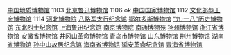 <a href="http://www.gmc.org.cn/">中国地质博物馆</a>    1103
<a href="http://www.luxunmuseum.com.cn/">北京鲁迅博物馆</a>    1106    ok
<a href="http://www.chnmuseum.cn/">中国国家博物馆</a>  1112
<a href="http://www.pgm.org.cn/">文化部恭王府博物馆</a>  1114
<a href="http://www.hebeimuseum.org.cn/">河北博物院</a>
<a href="http://www.balujun.cn/">八路军太行纪念馆</a>
<a href="http://why.ordosqyg.org.cn/Cloud/Module/Index/access/index.html">鄂尔多斯博物馆</a>
<a href="http://www.918museum.org.cn/">“九·一八”历史博物馆</a>
<a href="http://www.jn1948.cn/index.php?g=Portal&m=Academic&a=museum">东北烈士纪念馆</a>
<a href="http://www.luxunmuseum.cn/">上海鲁迅纪念馆</a>
<a href="http://www.njmuseum.com/zh">南京博物院</a>
<a href="http://www.ntmuseum.com/">南通博物苑</a>
<a href="https://www.yzmuseum.com/">扬州博物馆</a>
<a href="http://www.zhejiangmuseum.com/">浙江省博物馆</a>
<a href="https://www.ahm.cn/">安徽省博物馆</a>
<a href="http://www.jgsgmbwg.com/">井冈山革命博物馆</a>
<a href="http://www.qingdaomuseum.com/">青岛市博物馆</a>
<a href="http://www.sdmuseum.com/">山东博物馆</a>
<a href="http://www.jzmsm.org/yk/">荆州博物馆</a>
<a href="http://www.hnmuseum.com/">湖南省博物馆</a>
<a href="http://www.sunyat-sen.org/">孙中山故居纪念馆</a>
<a href="http://www.hainanmuseum.org/">海南省博物馆</a>
<a href="http://www.yagmjng.com/">延安革命纪念馆</a>
<a href="http://www.qhmuseum.cn/">青海省博物馆</a>
